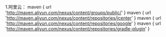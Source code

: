 1.阿里云：
maven { url 'http://maven.aliyun.com/nexus/content/groups/public/' }
maven { url 'http://maven.aliyun.com/nexus/content/repositories/jcenter' }
maven { url 'http://maven.aliyun.com/nexus/content/repositories/google' }
maven { url 'http://maven.aliyun.com/nexus/content/repositories/gradle-plugin' }